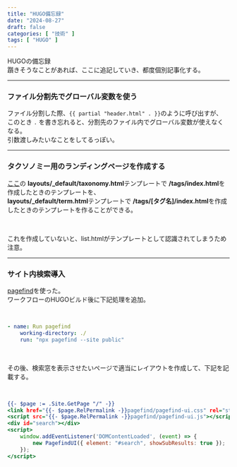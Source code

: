 ```yaml
---
title: "HUGO備忘録"
date: "2024-08-27"
draft: false
categories: [ "技術" ]
tags: [ "HUGO" ] 
---
```


HUGOの備忘録  
躓きそうなことがあれば、ここに追記していき、都度個別記事化する。

---
### ファイル分割先でグローバル変数を使う

ファイル分割した際、`{{ partial "header.html" . }}`のように呼び出すが、  
このとき `.` を書き忘れると、分割先のファイル内でグローバル変数が使えなくなる。  
引数渡しみたいなことをしてるっぽい。

---
### タクソノミー用のランディングページを作成する

[ここ](https://juggernautjp.info/content-management/taxonomies/#default-taxonomies)の
**layouts/_default/taxonomy.html**テンプレートで **/tags/index.html**を作成したときのテンプレートを、  
**layouts/_default/term.html**テンプレートで **/tags/[タグ名]/index.html**を作成したときのテンプレートを作ることができる。

<br>

これを作成していないと、list.htmlがテンプレートとして認識されてしまうため注意。

---
### サイト内検索導入

[pagefind](https://pagefind.app/)を使った。  
ワークフローのHUGOビルド後に下記処理を追加。

<br>

``` config.yml
- name: Run pagefind
    working-directory: ./
    run: "npx pagefind --site public"
```

<br>

その後、検索窓を表示させたいページで適当にレイアウトを作成して、下記を記載する。

<br>

``` single.html
{{- $page := .Site.GetPage "/" -}}
<link href="{{- $page.RelPermalink -}}pagefind/pagefind-ui.css" rel="stylesheet">
<script src="{{- $page.RelPermalink -}}pagefind/pagefind-ui.js"></script>
<div id="search"></div>
<script>
    window.addEventListener('DOMContentLoaded', (event) => {
        new PagefindUI({ element: "#search", showSubResults: true });
    });
</script>
```